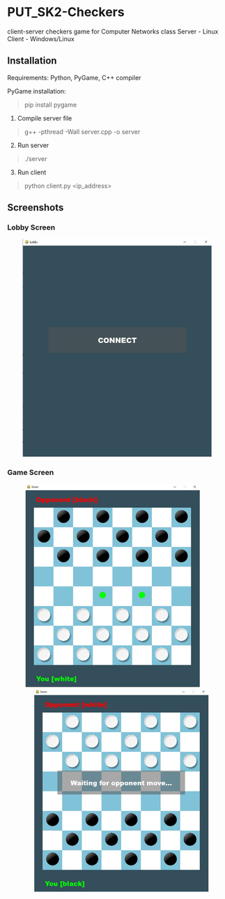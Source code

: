 # PUT_SK2-Checkers
client-server checkers game for Computer Networks class
Server - Linux
Client - Windows/Linux

## Installation

Requirements:
Python, PyGame, C++ compiler

PyGame installation:
> pip install pygame

1. Compile server file
> g++ -pthread -Wall server.cpp -o server

2. Run server
> ./server

3. Run client
> python client.py <ip_address>



## Screenshots

### Lobby Screen

<p align="center">
  <img src="ss1.jpg" height="500">
</p>

### Game Screen

<p align="center">
  <img src="ss2.jpg" width="400" style="margin-right: 20px;">
  <img src="ss3.jpg" width="400" style="margin-left: 20px;">
</p>

